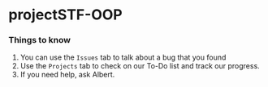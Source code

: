 # projectSTF-OOP

### Things to know

1. You can use the `Issues` tab to talk about a bug that you found
2. Use the `Projects` tab to check on our To-Do list and track our progress.
3. If you need help, ask Albert.
